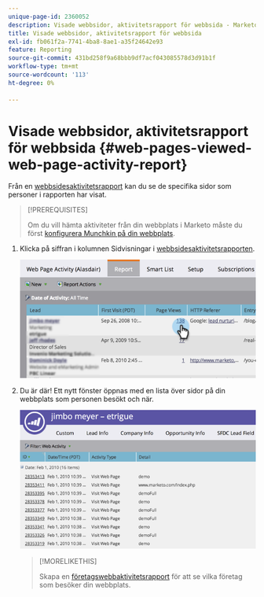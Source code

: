 ```yaml
---
unique-page-id: 2360052
description: Visade webbsidor, aktivitetsrapport för webbsida - Marketo Docs - produktdokumentation
title: Visade webbsidor, aktivitetsrapport för webbsida
exl-id: fb061f2a-7741-4ba8-8ae1-a35f24642e93
feature: Reporting
source-git-commit: 431bd258f9a68bbb9df7acf043085578d3d91b1f
workflow-type: tm+mt
source-wordcount: '113'
ht-degree: 0%

---
```


# Visade webbsidor, aktivitetsrapport för webbsida {#web-pages-viewed-web-page-activity-report}

Från en [webbsidesaktivitetsrapport](/help/marketo/product-docs/reporting/basic-reporting/report-types/web-page-activity-report.md) kan du se de specifika sidor som personer i rapporten har visat.

>[!PREREQUISITES]
>
>Om du vill hämta aktiviteter från din webbplats i Marketo måste du först [konfigurera Munchkin på din webbplats](/help/marketo/product-docs/administration/additional-integrations/add-munchkin-tracking-code-to-your-website.md).

1. Klicka på siffran i kolumnen Sidvisningar i [webbsidesaktivitetsrapporten](/help/marketo/product-docs/reporting/basic-reporting/report-types/web-page-activity-report.md).

   ![](assets/image2014-9-16-14-3a54-3a8.png)

1. Du är där! Ett nytt fönster öppnas med en lista över sidor på din webbplats som personen besökt och när.

   ![](assets/image2014-9-16-14-3a54-3a12.png)

   >[!MORELIKETHIS]
   >
   >Skapa en [företagswebbaktivitetsrapport](/help/marketo/product-docs/reporting/basic-reporting/report-types/company-web-activity-report.md) för att se vilka företag som besöker din webbplats.
